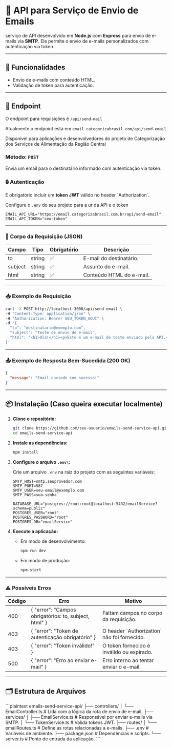 
# 📧 API para Serviço de Envio de Emails

 serviço de API desenvolvido em **Node.js** com **Express** para envio de e-mails via **SMTP**. Ele permite o envio de e-mails personalizados com autenticação via token.

---

## 🚀 Funcionalidades

- Envio de e-mails com conteúdo HTML.
- Validação de token para autenticação.

---

## 📩 Endpoint

O endpoint para requisições é `/api/send-mail`

Atualmente o endpoint está em `email.categorizabrasil.com/api/send-email`

Disponível para aplicações e desenvolvedores do projeto de Categorização dos Serviços de Alimentação da Região Central

### Método: `POST`

Envia um email para o destinatário informado com autenticação via token.

### 🔒 Autenticação

É obrigatório incluir um **token JWT** válido no header \`Authorization\`.

Configure o `.env` do seu projeto para a ur da API e o token

```env
EMAIL_API_URL="https://email.categorizabrasil.com.br/api/send-email"
EMAIL_API_TOKEN="seu-token"
```

---

### 📝 Corpo da Requisição (JSON)

| Campo    | Tipo   | Obrigatório | Descrição                     |
|----------|--------|-------------|--------------------------------|
| to     | string | ✅          | E-mail do destinatário.        |
| subject | string | ✅          | Assunto do e-mail.             |
| html   | string | ✅          | Conteúdo HTML do e-mail.       |

---

### 📥 Exemplo de Requisição

```bash
curl -X POST http://localhost:3000/api/send-email \
-H "Content-Type: application/json" \
-H "Authorization: Bearer SEU_TOKEN_AQUI" \
-d '{
  "to": "destinatario@exemplo.com",
  "subject": "Teste de envio de e-mail",
  "html": "<h1>Olá!</h1><p>Este é um e-mail de teste enviado pela API.</p>"
}'
```

---

### 📤 Exemplo de Resposta Bem-Sucedida (200 OK)

```json
{
  "message": "Email enviado com sucesso!"
}
```

---

## 📦 Instalação (Caso queira executar localmente)

1. **Clone o repositório:**

   ```bash
   git clone https://github.com/seu-usuario/emails-send-service-api.git
   cd emails-send-service-api
   ```

2. **Instale as dependências:**

   ```bash
   npm install
   ```

3. **Configure o arquivo `.env\`:**

   Crie um arquivo `.env` na raiz do projeto com as seguintes variáveis:

   ```env
   SMTP_HOST=smtp.seuprovedor.com
   SMTP_PORT=587
   SMTP_USER=seu-email@exemplo.com
   SMTP_PASS=sua-senha

   DATABASE_URL="postgres://root:root@localhost:5432/emailService?schema=public"
   POSTGRES_USER="root"
   POSTGRES_PASSWORD="root"
   POSTGRES_DB="emailService"
   ```

5. **Execute a aplicação:**

   - Em modo de desenvolvimento:

     ```bash
     npm run dev
     ```

   - Em modo de produção:

     ```bash
     npm start
     ```

---

### ⚠️ Possíveis Erros

| Código | Erro                                     | Motivo                                           |
|--------|------------------------------------------|--------------------------------------------------|
| 400    | { "error": "Campos obrigatórios: to, subject, html" } | Faltam campos no corpo da requisição.            |
| 403    | { "error": "Token de autenticação obrigatório" }      | O header \`Authorization\` não foi fornecido.      |
| 403    | { "error": "Token inválido!" }                         | O token fornecido é inválido ou expirado.        |
| 500    | { "error": "Erro ao enviar e-mail" }                   | Erro interno ao tentar enviar o e-mail.          |

---

## 🗂️ Estrutura de Arquivos

\`\`\`plaintext
emails-send-service-api/
├── controllers/
│   └── EmailController.ts   # Lida com a lógica da rota de envio de e-mail.
├── services/
│   ├── EmailService.ts      # Responsável por enviar e-mails via SMTP.
│   └── TokenService.ts      # Valida tokens JWT.
├── routes/
│   └── emailRoutes.ts       # Define as rotas relacionadas a e-mails.
├── .env                     # Variáveis de ambiente.
├── package.json             # Dependências e scripts.
└── server.ts                # Ponto de entrada da aplicação.
\`\`\`

